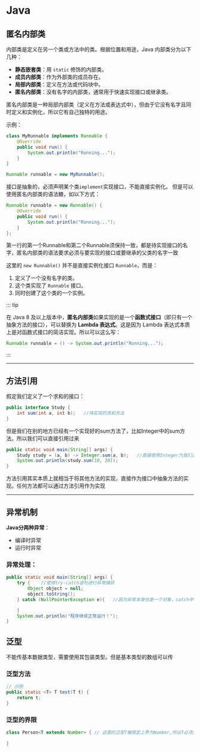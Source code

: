 # Java 

## 匿名内部类

内部类是定义在另一个类或方法中的类。根据位置和用途，Java 内部类分为以下几种：

- **静态嵌套类**：用 `static` 修饰的内部类。
- **成员内部类**：作为外部类的成员存在。
- **局部内部类**：定义在方法或代码块中。
- **匿名内部类**：没有名字的内部类，通常用于快速实现接口或继承类。

匿名内部类是一种局部内部类（定义在方法或表达式中），但由于它没有名字且同时定义和实例化，所以它有自己独特的用途。

示例：

```java
class MyRunnable implements Runnable {
    @Override
    public void run() {
        System.out.println("Running...");
    }
}

Runnable runnable = new MyRunnable();

```

接口是抽象的，必须声明某个类`implement`实现接口，不能直接实例化。 但是可以使用匿名内部类的语法糖，如以下方式：

```java
Runnable runnable = new Runnable() { 
    @Override
    public void run() {
        System.out.println("Running...");
    }
};

```

 第一行的第一个Runnable和第二个Runnable须保持一致，都是待实现接口的名字，匿名内部类的语法要求必须与要实现的接口或要继承的父类的名字一致



这里的 `new Runnable()` 并不是直接实例化接口 `Runnable`，而是：

1. 定义了一个没有名字的类。
2. 这个类实现了 `Runnable` 接口。
3. 同时创建了这个类的一个实例。



::: tip

在 Java 8 及以上版本中，**匿名内部类**如果实现的是一个**函数式接口**（即只有一个抽象方法的接口），可以替换为 **Lambda 表达式**。这是因为 Lambda 表达式本质上是对函数式接口的简洁实现。所以可以这么写：

```java
Runnable runnable = () -> System.out.println("Running...");
```



:::



---



## 方法引用

假定我们定义了一个求和的接口：

```java
public interface Study {
    int sum(int a, int b);   //待实现的求和方法
}
```

但是我们在别的地方已经有一个实现好的sum方法了，比如Integer中的sum方法。所以我们可以直接引用过来

```java
public static void main(String[] args) {
    Study study = (a, b) -> Integer.sum(a, b);   //直接使用Integer为我们通过好的求和方法
    System.out.println(study.sum(10, 20));
}
```

方法引用其实本质上就相当于将其他方法的实现，直接作为接口中抽象方法的实现。任何方法都可以通过方法引用作为实现



---



## 异常机制

**Java分两种异常**：

- 编译时异常
- 运行时异常



### 异常处理：

```java
public static void main(String[] args) {
    try {    //使用try-catch语句进行异常捕获
        Object object = null;
        object.toString();
    } catch (NullPointerException e){   //因为异常本身也是一个对象，catch中实际上就是用一个局部变量去接收异常

    }
    System.out.println("程序继续正常运行！");
}
```

 

## 泛型

不能传基本数据类型，需要使用其包装类型。但是基本类型的数组可以传

### 泛型方法

```java
// 示例
public static <T> T test(T t) {
    return t;
}
```

### 泛型的界限

```java
class Person<T extends Number> { // 这里的泛型T被限定上界为Number,所以T必须是Number或是Number的子类
    
}
```




